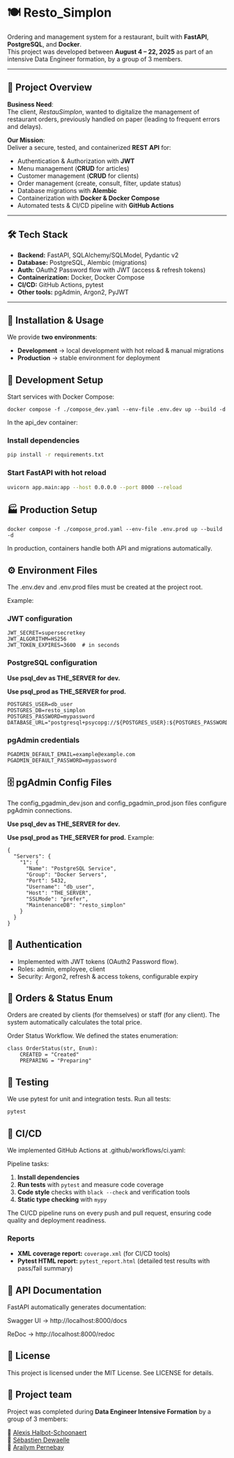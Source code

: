 # 🍽️ Resto_Simplon

Ordering and management system for a restaurant, built with **FastAPI**, **PostgreSQL**, and **Docker**.  
This project was developed between **August 4 – 22, 2025** as part of an intensive Data Engineer formation, by a group of 3 members.

---

## 📌 Project Overview

**Business Need**:  
The client, *RestauSimplon*, wanted to digitalize the management of restaurant orders, previously handled on paper (leading to frequent errors and delays).

**Our Mission**:  
Deliver a secure, tested, and containerized **REST API** for:  
- Authentication & Authorization with **JWT**  
- Menu management (**CRUD** for articles)  
- Customer management (**CRUD** for clients)  
- Order management (create, consult, filter, update status)  
- Database migrations with **Alembic**  
- Containerization with **Docker & Docker Compose**  
- Automated tests & CI/CD pipeline with **GitHub Actions**

---

## 🛠️ Tech Stack

- **Backend:** FastAPI, SQLAlchemy/SQLModel, Pydantic v2  
- **Database:** PostgreSQL, Alembic (migrations)  
- **Auth:** OAuth2 Password flow with JWT (access & refresh tokens)  
- **Containerization:** Docker, Docker Compose  
- **CI/CD:** GitHub Actions, pytest  
- **Other tools:** pgAdmin, Argon2, PyJWT  

---

## 🚀 Installation & Usage

We provide **two environments**:  
- **Development** → local development with hot reload & manual migrations  
- **Production** → stable environment for deployment  

## 🔧 Development Setup

Start services with Docker Compose:

```
docker compose -f ./compose_dev.yaml --env-file .env.dev up --build -d
```

In the api_dev container:

### Install dependencies
```bash
pip install -r requirements.txt
```


### Start FastAPI with hot reload
```bash
uvicorn app.main:app --host 0.0.0.0 --port 8000 --reload
```

## 🏭 Production Setup
```
docker compose -f ./compose_prod.yaml --env-file .env.prod up --build -d
```

In production, containers handle both API and migrations automatically.

## ⚙️ Environment Files

The .env.dev and .env.prod files must be created at the project root.

Example:

### JWT configuration
```
JWT_SECRET=supersecretkey
JWT_ALGORITHM=HS256
JWT_TOKEN_EXPIRES=3600  # in seconds
```

### PostgreSQL configuration

**Use psql_dev as THE_SERVER for dev.**

**Use psql_prod as THE_SERVER for prod.**

```
POSTGRES_USER=db_user
POSTGRES_DB=resto_simplon
POSTGRES_PASSWORD=mypassword
DATABASE_URL="postgresql+psycopg://${POSTGRES_USER}:${POSTGRES_PASSWORD}@THE_SERVER:5432/${POSTGRES_DB}"
```

### pgAdmin credentials

```
PGADMIN_DEFAULT_EMAIL=example@example.com
PGADMIN_DEFAULT_PASSWORD=mypassword
```

## 🗄️ pgAdmin Config Files

The config_pgadmin_dev.json and config_pgadmin_prod.json files configure pgAdmin connections.

**Use psql_dev as THE_SERVER for dev.**

**Use psql_prod as THE_SERVER for prod.**
Example:
```
{
  "Servers": {
    "1": {
      "Name": "PostgreSQL Service",
      "Group": "Docker Servers",
      "Port": 5432,
      "Username": "db_user",
      "Host": "THE_SERVER",
      "SSLMode": "prefer",
      "MaintenanceDB": "resto_simplon"
    }
  }
}
```

## 🔐 Authentication

- Implemented with JWT tokens (OAuth2 Password flow).
- Roles: admin, employee, client
- Security: Argon2, refresh & access tokens, configurable expiry

## 🛒 Orders & Status Enum

Orders are created by clients (for themselves) or staff (for any client).
The system automatically calculates the total price.

Order Status Workflow.
We defined the states enumeration:

```
class OrderStatus(str, Enum):
    CREATED = "Created"
    PREPARING = "Preparing"
```

## 🧪 Testing

We use pytest for unit and integration tests.
Run all tests:

``` bash
pytest
```

## 🔄 CI/CD

We implemented GitHub Actions at .github/workflows/ci.yaml:

Pipeline tasks:

1. **Install dependencies**
2. **Run tests** with `pytest` and measure code coverage
3. **Code style** checks with `black --check` and verification tools
4. **Static type checking** with `mypy`

The CI/CD pipeline runs on every push and pull request, ensuring code quality and deployment readiness.

### Reports
- **XML coverage report:** `coverage.xml` (for CI/CD tools)
- **Pytest HTML report:** `pytest_report.html` (detailed test results with pass/fail summary)

## 📖 API Documentation

FastAPI automatically generates documentation:

Swagger UI → http://localhost:8000/docs

ReDoc → http://localhost:8000/redoc

## 📜 License

This project is licensed under the MIT License. See LICENSE for details.

## 👥 Project team

Project was completed during **Data Engineer Intensive Formation** by a group of 3 members:

🔗 [Alexis Halbot-Schoonaert](https://github.com/alexishs)  
🔗 [Sébastien Dewaelle](https://github.com/cebdewaelle)  
🔗 [Arailym Pernebay](https://github.com/pernebay-arailym)